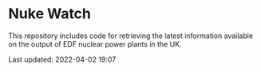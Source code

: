 # Nuke Watch

This repository includes code for retrieving the latest information available on the output of EDF nuclear power plants in the UK.

Last updated: 2022-04-02 19:07
